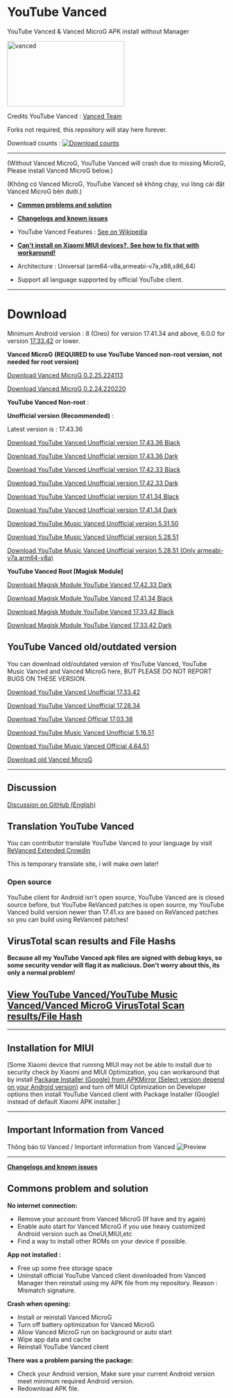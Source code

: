 # YouTube Vanced
YouTube Vanced &amp; Vanced MicroG APK install without Manager

<a href="https://github.com/cuynu/ytvanced#download">
<img alt="vanced" src="https://github.com/cuynu/archive/releases/download/archive/vanced2.jpg" width="270" height="150" />
</a>

Credits YouTube Vanced : [Vanced Team](https://vancedapp.com)

Forks not required, this repository will stay here forever.

Download counts : 
[![Download counts](https://img.shields.io/github/downloads/cuynu/ytvanced/total?logo=github)](https://github.com/cuynu/ytvanced#download)
____________________________________________________

 
(Without Vanced MicroG, YouTube Vanced will crash due to missing MicroG, Please install Vanced MicroG below.)

(Không có Vanced MicroG, YouTube Vanced sẽ không chạy, vui lòng cài đặt Vanced MicroG bên dưới.)

- **[Common problems and solution](https://github.com/cuynu/ytvanced#commons-problem-and-solution)**
- **[Changelogs and known issues](https://github.com/cuynu/ytvanced/releases)**

- YouTube Vanced Features : [See on Wikipedia](https://www.google.com/url?sa=t&source=web&rct=j&url=https://en.m.wikipedia.org/wiki/YouTube_Vanced&ved=2ahUKEwiHoPm3ppH7AhXYEnAKHeYsDboQFnoECAsQBQ&usg=AOvVaw2FfXMQmEyM6VQM9MKVbS6Q)
- **[Can't install on Xiaomi MIUI devices?, See how to fix that with workaround!](https://github.com/cuynu/ytvanced#installation-for-miui)**
- Architecture : Universal (arm64-v8a,armeabi-v7a,x86,x86_64)
- Support all language supported by official YouTube client.
____________________________________________________

# Download 
Minimum Android version : 8 (Oreo) for version 17.41.34 and above,
6.0.0 for version [17.33.42](https://github.com/cuynu/ytvanced/releases/tag/17.33.42) or lower.

**Vanced MicroG** **(REQUIRED to use YouTube Vanced non-root version, not needed for root version)**

[Download Vanced MicroG 0.2.25.224113](https://github.com/cuynu/ytvanced/releases/download/17.41.34/Vanced.MicroG.v0.2.25.224113.apk)

[Download Vanced MicroG 0.2.24.220220](https://github.com/cuynu/ytvanced/releases/download/17.03.38/Vanced.microG_0.2.24.220220.apk)

**YouTube Vanced Non-root** : 

**Unofficial version (Recommended)** :

Latest version is : 17.43.36

[Download YouTube Vanced Unofficial version 17.43.36 Black](https://github.com/cuynu/ytvanced/releases/download/17.43.36/YouTube.Vanced.v17.43.36_Black_Universal.apk)

[Download YouTube Vanced Unofficial version 17.43.36 Dark](https://github.com/cuynu/ytvanced/releases/download/17.43.36/YouTube.Vanced_v17.43.36_Dark_Universal.apk)

[Download YouTube Vanced Unofficial version 17.42.33 Black](https://github.com/cuynu/ytvanced/releases/download/17.42.33/YouTube.Vanced.v17.42.33_Black_Universal.apk)

[Download YouTube Vanced Unofficial version 17.42.33 Dark](https://github.com/cuynu/ytvanced/releases/download/17.42.33/YouTube.Vanced.v17.42.33_Dark_Universal.apk)

[Download YouTube Vanced Unofficial version 17.41.34 Black](https://github.com/cuynu/ytvanced/releases/download/17.41.34/YouTube.Vanced.v17.41.34_Black_Universal.apk)

[Download YouTube Vanced Unofficial version 17.41.34 Dark](https://github.com/cuynu/ytvanced/releases/download/17.41.34/YouTube.Vanced.v17.41.34_Dark_Universal.apk)

[Download YouTube Music Vanced Unofficial version 5.31.50](https://github.com/cuynu/ytvanced/releases/download/17.43.36/YouTube.Music.Vanced_v5.31.50_Universal.apk)

[Download YouTube Music Vanced Unofficial version 5.28.51](https://github.com/cuynu/ytvanced/releases/download/17.41.34/YouTube.Music.Vanced-v5.28.51_Universal.apk)

[Download YouTube Music Vanced Unofficial version 5.28.51 (Only armeabi-v7a,arm64-v8a)](https://github.com/cuynu/ytvanced/releases/download/17.41.34/YouTube.Music.Vanced-v5.28.51_2arch.apk)


**YouTube Vanced Root [Magisk Module]**

[Download Magisk Module YouTube Vanced 17.42.33 Dark](https://github.com/cuynu/ytvanced/releases/download/17.42.33/YouTube.Vanced_v17.42.33_Dark_MagiskModules.zip)

[Download Magisk Module YouTube Vanced 17.41.34 Black](https://github.com/cuynu/ytvanced/releases/download/17.41.34/YouTube.Vanced_v17.41.34_Black_MagiskModules_fixed.zip)

[Download Magisk Module YouTube Vanced 17.33.42 Black](https://github.com/cuynu/ytvanced/releases/download/17.33.42/YouTube.Vanced_17.33.42_Black_Root_MagiskModules.zip)

[Download Magisk Module YouTube Vanced 17.33.42 Dark](https://github.com/cuynu/ytvanced/releases/download/17.33.42/YouTube.Vanced_17.33.42_Dark_Root_MagiskModules.zip)

## YouTube Vanced old/outdated version

You can download old/outdated version of YouTube Vanced, YouTube Music Vanced and Vanced MicroG here, BUT PLEASE DO NOT REPORT BUGS ON THESE VERSION.

[Download YouTube Vanced Unofficial 17.33.42](https://github.com/cuynu/ytvanced/wiki/17.33.42)

[Download YouTube Vanced Unofficial 17.28.34](https://github.com/cuynu/ytvanced/wiki/17.28.34)

[Download YouTube Vanced Official 17.03.38](https://github.com/cuynu/ytvanced/wiki/17.03.38)

[Download YouTube Music Vanced Unofficial 5.16.51](https://github.com/cuynu/ytvanced/wiki/5.16.51)

[Download YouTube Music Vanced Official 4.64.51](https://github.com/cuynu/ytvanced/wiki/4.64.51)

[Download old Vanced MicroG](https://github.com/cuynu/ytvanced/wiki/MicroG)
____________________________________________________

## Discussion 

 [Discussion on GitHub (English)](https://github.com/cuynu/ytvanced/discussions)

## Translation YouTube Vanced

You can contributor translate YouTube Vanced to your language by visit [ReVanced Extended Crowdin](https://crowdin.com/project/revancedextended)

This is temporary translate site, i will make own later!

### Open source
YouTube client for Android isn't open source, YouTube Vanced are is closed source before, but YouTube ReVanced patches is open source, my YouTube Vanced build version newer than 17.41.xx are based on ReVanced patches so you can build using ReVanced patches!

## VirusTotal scan results and File Hashs

**Because all my YouTube Vanced apk files are signed with debug keys, so some security vendor will flag it as malicious. Don't worry about this, its only a normal problem!**

## [View YouTube Vanced/YouTube Music Vanced/Vanced MicroG VirusTotal Scan results/File Hash](https://github.com/cuynu/ytvanced/wiki/VirusTotal_Hash)
____________________________________________________

## Installation for MIUI
[Some Xiaomi device that running MIUI may not be able to install due to security check by Xiaomi and MIUI Optimization, you can workaround that by install [Package Installer (Google) from APKMirror (Select version depend on your Android version)](https://www.apkmirror.com/apk/google-inc/package-installer/) and turn off MIUI Optimization on Developer options then install YouTube Vanced client with Package Installer (Google) instead of default Xiaomi APK installer.]

____________________________________________________

## Important Information from Vanced

Thông báo từ Vanced / Important information from Vanced
![Preview](https://files.catbox.moe/ricm16.jpg)

____________________________________________________

**[Changelogs and known issues](https://github.com/cuynu/ytvanced/releases)**

## Commons problem and solution

**No internet connection:**
- Remove your account from Vanced MicroG (If have and try again)
- Enable auto start for Vanced MicroG if you use heavy customized Android version such as OneUI,MIUI,etc
- Find a way to install other ROMs on your device if possible.


**App not installed :**
- Free up some free storage space
- Uninstall official YouTube Vanced client downloaded from Vanced Manager then reinstall using my APK file from my repository. Reason : Mismatch signature.

**Crash when opening:**
- Install or reinstall Vanced MicroG 
- Turn off battery optimization for Vanced MicroG
- Allow Vanced MicroG run on background or auto start
- Wipe app data and cache
- Reinstall YouTube Vanced client

**There was a problem parsing the package:**
- Check your Android version, Make sure your current Android version meet minimum required Android version.
- Redownload APK file.
